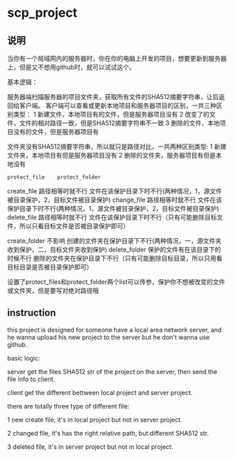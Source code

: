 # scp_project

## 说明

当你有一个局域网内的服务器时，你在你的电脑上开发的项目，想要更新到服务器上，但是又不想用github时，就可以试试这个。

基本逻辑：

服务器端扫描服务器的项目文件夹，获取所有文件的SHA512摘要字符串，让后返回给客户端。
客户端可以查看或更新本地项目和服务器项目的区别，一共三种区别类型：
1 新建文件，本地项目有的文件，但是服务器项目没有
2 改变了的文件，文件的相对路径一致，但是SHA512摘要字符串不一致
3 删除的文件，本地项目没有的文件，但是服务器项目有

文件夹没有SHA512摘要字符串，所以就只是路径对比，一共两种区别类型:
1 新建文件夹，本地项目有但是服务器项目没有
2 删除的文件夹，服务器项目有但是本地没有

	protect_file	protect_folder
create_file	路径相等时就不行	文件在该保护目录下时不行(两种情况，1，源文件被目录保护，2，目标文件被目录保护)
change_file	路径相等时就不行	文件在该保护目录下时不行(两种情况，1，源文件被目录保护，2，目标文件被目录保护)
delete_file	路径相等时就不行	文件在该保护目录下时不行（只有可能删除目标文件，所以只看目标文件是否被目录保护即可）
		
create_folder	不影响	创建的文件夹在保护目录下不行(两种情况，一，源文件夹收到保护，二，目标文件夹收到保护)
delete_folder	保护的文件有在该目录下的时候不行	删除的文件夹在保护目录下不行（只有可能删除目标目录，所以只用看目标目录是否被目录保护即可）

设置了protect_files和protect_folder两个list可以传参，保护你不想被改变的文件或文件夹，但是要写对绝对路径哦


## instruction

this project is designed for someone have a local area network server, and he wanna upload his new project to the server but he don't wanna use github.

basic logic:

server get the files SHA512 str of the project on the server, then send the file info to client.

client get the different bettween local project and server project.

there are totally three type of different file:

1 new create file, it's in local project but not in server project.

2 changed file, it's has the right relative path, but different SHA512 str.

3 deleted file, it's in server project but not in local project.
